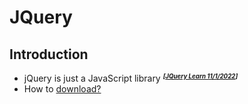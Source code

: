 # JQuery
## Introduction
- jQuery is just a JavaScript library <small>***<sup>[[JQuery Learn 11/1/2022](https://learn.jquery.com/about-jquery/)]<sup>***</small>
- How to [download?](https://jquery.com/download/)